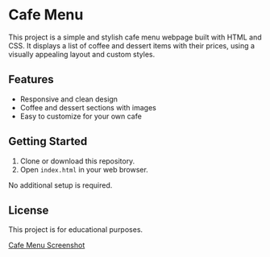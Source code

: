 # Cafe Menu

This project is a simple and stylish cafe menu webpage built with HTML and CSS. It displays a list of coffee and dessert items with their prices, using a visually appealing layout and custom styles.

## Features

- Responsive and clean design
- Coffee and dessert sections with images
- Easy to customize for your own cafe

## Getting Started

1. Clone or download this repository.
2. Open `index.html` in your web browser.

No additional setup is required.

## License

This project is for educational purposes.

[Cafe Menu Screenshot]()

